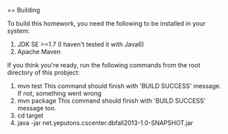 == Building

To build this homework, you need the following to be installed in your system:

1. JDK SE >=1.7 (I haven't tested it with Java6)
2. Apache Maven

If you think you're ready, run the following commands from the root directory of this probject:
1. mvn test
   This command should finish with 'BUILD SUCCESS' message. If not, something went wrong
1. mvn package
   This command should finish with 'BUILD SUCCESS' message too.
2. cd target
3. java -jar net.yeputons.cscenter.dbfall2013-1.0-SNAPSHOT.jar
